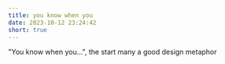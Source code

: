```yaml
---
title: you know when you
date: 2023-10-12 23:24:42
short: true
---
```


"You know when you...", the start many a good design metaphor

